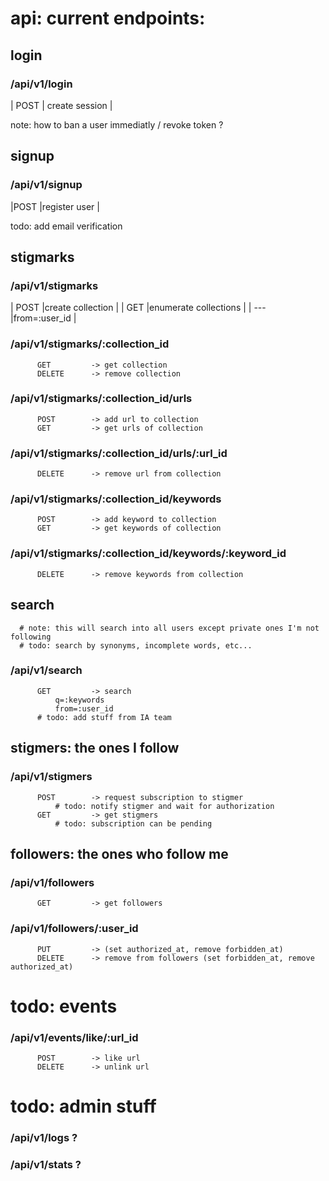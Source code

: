 # api: current endpoints:

## login

### /api/v1/login

| POST | create session |

note: how to ban a user immediatly / revoke token ?

## signup

### /api/v1/signup
|POST   |register user      |

todo: add email verification

## stigmarks

### /api/v1/stigmarks
| POST   |create collection      |
| GET    |enumerate collections  |
| ---    |from=:user_id          |

### /api/v1/stigmarks/:collection_id
          GET         -> get collection
          DELETE      -> remove collection
### /api/v1/stigmarks/:collection_id/urls
          POST        -> add url to collection
          GET         -> get urls of collection
### /api/v1/stigmarks/:collection_id/urls/:url_id
          DELETE      -> remove url from collection
### /api/v1/stigmarks/:collection_id/keywords
          POST        -> add keyword to collection
          GET         -> get keywords of collection
### /api/v1/stigmarks/:collection_id/keywords/:keyword_id
          DELETE      -> remove keywords from collection

## search          

      # note: this will search into all users except private ones I'm not following
      # todo: search by synonyms, incomplete words, etc...
### /api/v1/search
          GET         -> search
              q=:keywords
              from=:user_id
          # todo: add stuff from IA team

## stigmers: the ones I follow

### /api/v1/stigmers        
          POST        -> request subscription to stigmer
              # todo: notify stigmer and wait for authorization
          GET         -> get stigmers
              # todo: subscription can be pending

## followers: the ones who follow me

### /api/v1/followers
          GET         -> get followers
### /api/v1/followers/:user_id
          PUT         -> (set authorized_at, remove forbidden_at)
          DELETE      -> remove from followers (set forbidden_at, remove authorized_at)

# todo: events

### /api/v1/events/like/:url_id
          POST        -> like url
          DELETE      -> unlink url

# todo: admin stuff
      
### /api/v1/logs ?
### /api/v1/stats ?